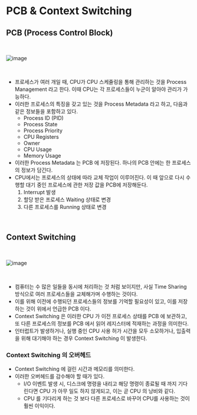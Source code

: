 # PCB & Context Switching

## PCB (Process Control Block)

<br>

![image](https://user-images.githubusercontent.com/49611158/147112679-76e06abf-893e-431d-b8c8-6830b293c521.png)

<br>

+ 프로세스가 여러 개일 때, CPU가 CPU 스케쥴링을 통해 관리하는 것을 Process Management 라고 한다. 이때 CPU는 각 프로세스들이 누군이 알아야 관리가 가능하다.
+ 이러한 프로세스의 특징을 갖고 있는 것을 Process Metadata 라고 하고, 다음과 같은 정보들을 포함하고 있다.
    - Process ID (PID)
    - Process State
    - Process Priority
    - CPU Registers
    - Owner
    - CPU Usage
    - Memory Usage
+ 이러한 Process Metadata 는 PCB 에 저장된다. 하나의 PCB 안에는 한 프로세스의 정보가 담긴다.
+ CPU에서는 프로세스의 상태에 따라 교체 작업이 이루어진다. 이 때 앞으로 다시 수행할 대기 중인 프로세스에 관한 저장 값을 PCB에 저장해둔다. 
    1. Interrupt 발생
    2. 할당 받은 프로세스 Waiting 상태로 변경
    3. 다른 프로세스를 Running 상태로 변경

<br>

## Context Switching 

<br>

![image](https://user-images.githubusercontent.com/49611158/147113648-f8d7dde8-6078-4ea7-9295-d321172c2022.png)

<br>

+ 컴퓨터는 수 많은 일들을 동시에 처리하는 것 처럼 보이지만, 사실 Time Sharing 방식으로 여러 프로세스들을 교체해가며 수행하는 것이다.
+ 이를 위해 이전에 수행되던 프로세스들의 정보를 기억할 필요성이 있고, 이를 저장하는 것이 위에서 언급한 PCB 이다.
+ Context Switching 은 이러한 CPU 가 이전 프로세스 상태를 PCB 에 보관하고, 또 다른 프로세스의 정보를 PCB 에서 읽어 레지스터에 적재하는 과정을 의미한다.
+ 인터럽트가 발생하거나, 실행 중인 CPU 사용 허가 시간을 모두 소모하거나, 입출력을 위해 대기해야 하는 경우 Context Switching 이 발생한다.

### Context Switching 의 오버헤드
+ Context Switching 에 걸린 시간과 메모리를 의미한다.
+ 이러한 오버헤드를 감수해야 할 때가 있다.
    - I/O 이벤트 발생 시, 디스크에 명령을 내리고 해당 명령이 종료될 때 까지 기다린다면 CPU 가 아무 일도 하지 않게되고, 이는 곧 CPU 의 낭비와 같다.
    - CPU 를 기다리게 하는 것 보다 다른 프로세스로 바꾸어 CPU를 사용하는 것이 훨씬 이익이다.